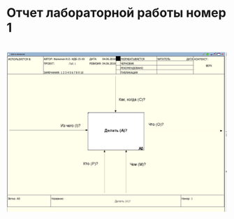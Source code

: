 <H1>Отчет лабораторной работы номер 1<H1>
  <img src="https://github.com/VarvariucA/VarvariucA.github.io/blob/master/%D0%91%D0%B5%D0%B7%D1%8B%D0%BC%D1%8F%D0%BD%D0%BD%D1%8B%D0%B9.png" alt="Fucking shit">
